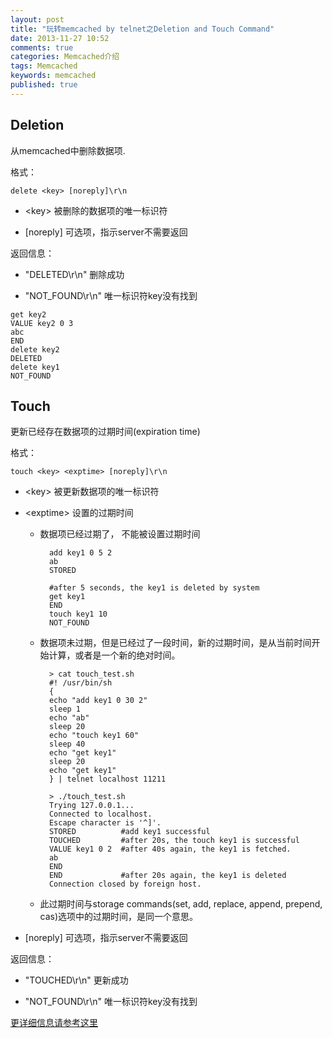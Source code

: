 ```yaml
---
layout: post
title: "玩转memcached by telnet之Deletion and Touch Command"
date: 2013-11-27 10:52
comments: true
categories: Memcached介绍
tags: Memcached
keywords: memcached
published: true
---
```


## Deletion

从memcached中删除数据项.

格式：

    delete <key> [noreply]\r\n

- <key\> 被删除的数据项的唯一标识符

- [noreply\] 可选项，指示server不需要返回

返回信息：

- "DELETED\r\n" 删除成功

- "NOT_FOUND\r\n" 唯一标识符key没有找到

<!-- more -->

    get key2
    VALUE key2 0 3
    abc
    END
    delete key2
    DELETED
    delete key1
    NOT_FOUND

## Touch

更新已经存在数据项的过期时间\(expiration time\)

格式：

    touch <key> <exptime> [noreply]\r\n

- <key\> 被更新数据项的唯一标识符

- <exptime\> 设置的过期时间
    
    + 数据项已经过期了， 不能被设置过期时间
        
            add key1 0 5 2
            ab
            STORED
            
            #after 5 seconds, the key1 is deleted by system
            get key1
            END
            touch key1 10
            NOT_FOUND

    + 数据项未过期，但是已经过了一段时间，新的过期时间，是从当前时间开始计算，或者是一个新的绝对时间。

            > cat touch_test.sh
            #! /usr/bin/sh
            {
            echo "add key1 0 30 2"
            sleep 1
            echo "ab"
            sleep 20
            echo "touch key1 60"
            sleep 40
            echo "get key1"
            sleep 20
            echo "get key1"
            } | telnet localhost 11211
            
            > ./touch_test.sh
            Trying 127.0.0.1...
            Connected to localhost.
            Escape character is '^]'.
            STORED          #add key1 successful
            TOUCHED         #after 20s, the touch key1 is successful
            VALUE key1 0 2  #after 40s again, the key1 is fetched.
            ab
            END             
            END             #after 20s again, the key1 is deleted
            Connection closed by foreign host.
         
    + 此过期时间与storage commands(set, add, replace, append, prepend, cas)选项中的过期时间，是同一个意思。

- [noreply\] 可选项，指示server不需要返回

返回信息：

- "TOUCHED\r\n" 更新成功

- "NOT_FOUND\r\n" 唯一标识符key没有找到


[更详细信息请参考这里](https://github.com/lilinj2000/memcached/blob/master/doc/protocol.txt)
